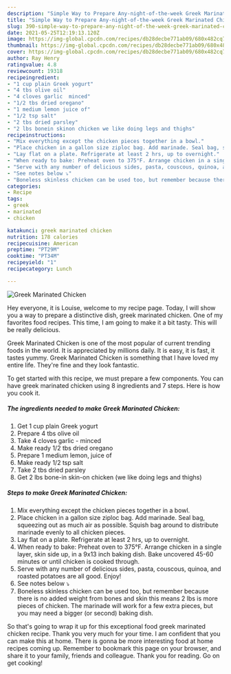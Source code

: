 ```yaml
---
description: "Simple Way to Prepare Any-night-of-the-week Greek Marinated Chicken"
title: "Simple Way to Prepare Any-night-of-the-week Greek Marinated Chicken"
slug: 390-simple-way-to-prepare-any-night-of-the-week-greek-marinated-chicken
date: 2021-05-25T12:19:13.120Z
image: https://img-global.cpcdn.com/recipes/db28decbe771ab09/680x482cq70/greek-marinated-chicken-recipe-main-photo.jpg
thumbnail: https://img-global.cpcdn.com/recipes/db28decbe771ab09/680x482cq70/greek-marinated-chicken-recipe-main-photo.jpg
cover: https://img-global.cpcdn.com/recipes/db28decbe771ab09/680x482cq70/greek-marinated-chicken-recipe-main-photo.jpg
author: Ray Henry
ratingvalue: 4.8
reviewcount: 19318
recipeingredient:
- "1 cup plain Greek yogurt"
- "4 tbs olive oil"
- "4 cloves garlic  minced"
- "1/2 tbs dried oregano"
- "1 medium lemon juice of"
- "1/2 tsp salt"
- "2 tbs dried parsley"
- "2 lbs bonein skinon chicken we like doing legs and thighs"
recipeinstructions:
- "Mix everything except the chicken pieces together in a bowl."
- "Place chicken in a gallon size ziploc bag. Add marinade. Seal bag, squeezing out as much air as possible. Squish bag around to distribute marinade evenly to all chicken pieces."
- "Lay flat on a plate. Refrigerate at least 2 hrs, up to overnight."
- "When ready to bake: Preheat oven to 375°F. Arrange chicken in a single layer, skin side up, in a 9x13 inch baking dish. Bake uncovered 45-60 minutes or until chicken is cooked through."
- "Serve with any number of delicious sides, pasta, couscous, quinoa, and roasted potatoes are all good. Enjoy!"
- "See notes below ⤵"
- "Boneless skinless chicken can be used too, but remember because there is no added weight from bones and skin this means 2 lbs is more pieces of chicken. The marinade will work for a few extra pieces, but you may need a bigger (or second) baking dish."
categories:
- Recipe
tags:
- greek
- marinated
- chicken

katakunci: greek marinated chicken 
nutrition: 178 calories
recipecuisine: American
preptime: "PT29M"
cooktime: "PT34M"
recipeyield: "1"
recipecategory: Lunch

---
```



![Greek Marinated Chicken](https://img-global.cpcdn.com/recipes/db28decbe771ab09/680x482cq70/greek-marinated-chicken-recipe-main-photo.jpg)

Hey everyone, it is Louise, welcome to my recipe page. Today, I will show you a way to prepare a distinctive dish, greek marinated chicken. One of my favorites food recipes. This time, I am going to make it a bit tasty. This will be really delicious.

Greek Marinated Chicken is one of the most popular of current trending foods in the world. It is appreciated by millions daily. It is easy, it is fast, it tastes yummy. Greek Marinated Chicken is something that I have loved my entire life. They're fine and they look fantastic.




To get started with this recipe, we must prepare a few components. You can have greek marinated chicken using 8 ingredients and 7 steps. Here is how you cook it.

<!--inarticleads1-->

##### The ingredients needed to make Greek Marinated Chicken:

1. Get 1 cup plain Greek yogurt
1. Prepare 4 tbs olive oil
1. Take 4 cloves garlic - minced
1. Make ready 1/2 tbs dried oregano
1. Prepare 1 medium lemon, juice of
1. Make ready 1/2 tsp salt
1. Take 2 tbs dried parsley
1. Get 2 lbs bone-in skin-on chicken (we like doing legs and thighs)




<!--inarticleads2-->

##### Steps to make Greek Marinated Chicken:

1. Mix everything except the chicken pieces together in a bowl.
1. Place chicken in a gallon size ziploc bag. Add marinade. Seal bag, squeezing out as much air as possible. Squish bag around to distribute marinade evenly to all chicken pieces.
1. Lay flat on a plate. Refrigerate at least 2 hrs, up to overnight.
1. When ready to bake: Preheat oven to 375°F. Arrange chicken in a single layer, skin side up, in a 9x13 inch baking dish. Bake uncovered 45-60 minutes or until chicken is cooked through.
1. Serve with any number of delicious sides, pasta, couscous, quinoa, and roasted potatoes are all good. Enjoy!
1. See notes below ⤵
1. Boneless skinless chicken can be used too, but remember because there is no added weight from bones and skin this means 2 lbs is more pieces of chicken. The marinade will work for a few extra pieces, but you may need a bigger (or second) baking dish.




So that's going to wrap it up for this exceptional food greek marinated chicken recipe. Thank you very much for your time. I am confident that you can make this at home. There is gonna be more interesting food at home recipes coming up. Remember to bookmark this page on your browser, and share it to your family, friends and colleague. Thank you for reading. Go on get cooking!
